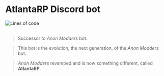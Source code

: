 # AtlantaRP Discord bot

<div align="left">
    <img alt="Lines of code" src="https://img.shields.io/tokei/lines/github/Picuu/atlantarp?color=5865F2&style=for-the-badge">
  <br>
  <br>
</div>

> Successor to *Anon Modders* bot.

> This bot is the evolution, the next generation, of the *Anon Modders* bot.

> *Anon Modders* revamped and is now something different, called **AtlantaRP**.
